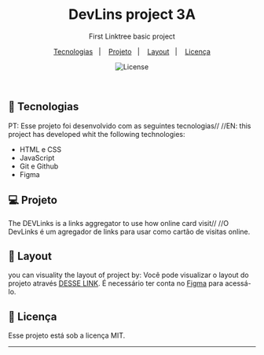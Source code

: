 <h1 align="center"> DevLins project 3A </h1>

<p align="center">
First Linktree basic project

</p>

<p align="center">
  <a href="#-tecnologias">Tecnologias</a>&nbsp;&nbsp;&nbsp;|&nbsp;&nbsp;&nbsp;
  <a href="#-projeto">Projeto</a>&nbsp;&nbsp;&nbsp;|&nbsp;&nbsp;&nbsp;
  <a href="#-layout">Layout</a>&nbsp;&nbsp;&nbsp;|&nbsp;&nbsp;&nbsp;
  <a href="#memo-licença">Licença</a>
</p>

<p align="center">
  <img alt="License" src="https://img.shields.io/static/v1?label=license&message=MIT&color=49AA26&labelColor=000000">
</p>

<br>



## 🚀 Tecnologias

PT: Esse projeto foi desenvolvido com as seguintes tecnologias// 
 //EN: this project has developed whit the following technologies:

- HTML e CSS
- JavaScript
- Git e Github
- Figma

## 💻 Projeto
The DEVLinks is a links aggregator to use how online card visit// 
 //O DevLinks é um agregador de links para usar como cartão de visitas online.


## 🔖 Layout
you can visuality the layout of project by:
Você pode visualizar o layout do projeto através [DESSE LINK](https://www.figma.com/community/file/1187422022288947321). É necessário ter conta no [Figma](https://figma.com) para acessá-lo.

## :memo: Licença

Esse projeto está sob a licença MIT.

---

